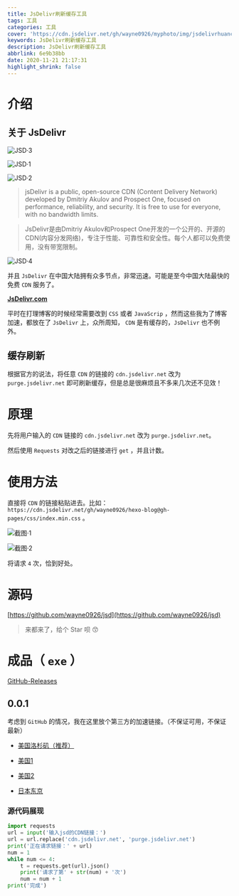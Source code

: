 ```yaml
---
title: JsDelivr刷新缓存工具
tags: 工具
categories: 工具
cover: 'https://cdn.jsdelivr.net/gh/wayne0926/myphoto/img/jsdelivrhuancun.jpg'
keywords: JsDelivr刷新缓存工具
description: JsDelivr刷新缓存工具
abbrlink: 6e9b38bb
date: 2020-11-21 21:17:31
highlight_shrink: false
---
```

# 介绍
## 关于 JsDelivr

![JSD·3](https://cdn.jsdelivr.net/gh/wayne0926/myphoto/img/20201121222634.png)

![JSD·1](https://cdn.jsdelivr.net/gh/wayne0926/myphoto/img/20201121222029.png)

![JSD·2](https://cdn.jsdelivr.net/gh/wayne0926/myphoto/img/20201121222119.png)
> jsDelivr is a public, open-source CDN (Content Delivery Network) developed by Dmitriy Akulov and Prospect One, focused on performance, reliability, and security. It is free to use for everyone, with no bandwidth limits.

> JsDelivr是由Dmitriy Akulov和Prospect One开发的一个公开的、开源的CDN(内容分发网络)，专注于性能、可靠性和安全性。每个人都可以免费使用，没有带宽限制。

![JSD·4](https://cdn.jsdelivr.net/gh/wayne0926/myphoto/img/20201121223153.png)

并且 `JsDelivr` 在中国大陆拥有众多节点，非常迅速。可能是至今中国大陆最快的免费 `CDN` 服务了。

**[JsDelivr.com](https://www.jsdelivr.net)**

平时在打理博客的时候经常需要改到 `CSS` 或者 `JavaScrip` ，然而这些我为了博客加速，都放在了 `JsDelivr` 上，众所周知， `CDN` 是有缓存的，`JsDelivr` 也不例外。

## 缓存刷新

根据官方的说法，将任意 `CDN` 的链接的 `cdn.jsdelivr.net` 改为 `purge.jsdelivr.net` 即可刷新缓存，但是总是很麻烦且不多来几次还不见效！

# 原理

先将用户输入的 `CDN` 链接的 `cdn.jsdelivr.net` 改为 `purge.jsdelivr.net`。

然后使用 `Requests` 对改之后的链接进行 `get` ，并且计数。

# 使用方法

直接将 `CDN` 的链接粘贴进去。比如：`https://cdn.jsdelivr.net/gh/wayne0926/hexo-blog@gh-pages/css/index.min.css` 。

![截图·1](https://cdn.jsdelivr.net/gh/wayne0926/myphoto/img/jsd1.jpg)

![截图·2](https://cdn.jsdelivr.net/gh/wayne0926/myphoto/img/jsd2.jpg)

将请求 `4` 次，恰到好处。

# 源码

[https://github.com/wayne0926/jsd](https://github.com/wayne0926/jsd)

> 来都来了，给个 Star 呗 😙

# 成品（ `exe` ）

[GitHub-Releases](https://github.com/wayne0926/jsd/releases/)

## 0.0.1

考虑到 `GitHub` 的情况，我在这里放个第三方的加速链接。（不保证可用，不保证最新）

- [美国洛杉矶（推荐）](https://git.yumenaka.net/https://github.com/wayne0926/jsd/releases/download/0.0.1/jsd.exe)

- [美国1](https://gh.con.sh/https://github.com/wayne0926/jsd/releases/download/0.0.1/jsd.exe)

- [美国2](https://gh.api.99988866.xyz/https://github.com/wayne0926/jsd/releases/download/0.0.1/jsd.exe)

- [日本东京](https://download.fastgit.org/wayne0926/jsd/releases/download/0.0.1/jsd.exe)

### 源代码展现

```python
import requests
url = input('输入jsd的CDN链接：')
url = url.replace('cdn.jsdelivr.net', 'purge.jsdelivr.net')
print('正在请求链接：' + url)
num = 1
while num <= 4:
    t = requests.get(url).json()
    print('请求了第' + str(num) + '次')
    num = num + 1
print('完成')
```